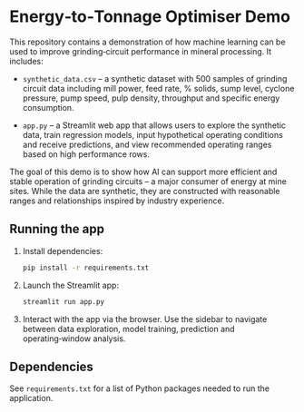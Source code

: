 # Energy‑to‑Tonnage Optimiser Demo

This repository contains a demonstration of how machine learning can be
used to improve grinding‑circuit performance in mineral processing. It
includes:

* `synthetic_data.csv` – a synthetic dataset with 500 samples of grinding
  circuit data including mill power, feed rate, % solids, sump level,
  cyclone pressure, pump speed, pulp density, throughput and specific
  energy consumption.

* `app.py` – a Streamlit web app that allows users to explore the
  synthetic data, train regression models, input hypothetical
  operating conditions and receive predictions, and view recommended
  operating ranges based on high performance rows.

The goal of this demo is to show how AI can support more efficient and
stable operation of grinding circuits – a major consumer of energy at
mine sites. While the data are synthetic, they are constructed with
reasonable ranges and relationships inspired by industry experience.

## Running the app

1. Install dependencies:

   ```bash
   pip install -r requirements.txt
   ```

2. Launch the Streamlit app:

   ```bash
   streamlit run app.py
   ```

3. Interact with the app via the browser. Use the sidebar to navigate
   between data exploration, model training, prediction and
   operating‑window analysis.

## Dependencies

See `requirements.txt` for a list of Python packages needed to run
the application.
